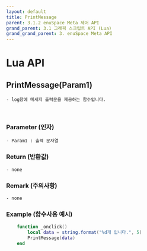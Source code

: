 ```yaml
---
layout: default
title: PrintMessage
parent: 3.1.2 enuSpace Meta 제어 API
grand_parent: 3.1 그래픽 스크립트 API (Lua)
grand_grand_parent: 3. enuSpace Meta API
---
```


# Lua API 

## PrintMessage(Param1)

    - log창에 메세지 출력문을 제공하는 함수입니다.

<br>

### Parameter (인자)

    - Param1 : 출력 문자열

### Return (반환값)

	- none

### Remark (주의사항)
    - none

### Example (함수사용 예시)

```lua
	function _onclick()
		local data = string.format("%d개 입니다.", 5)
		PrintMessage(data)
	end
```